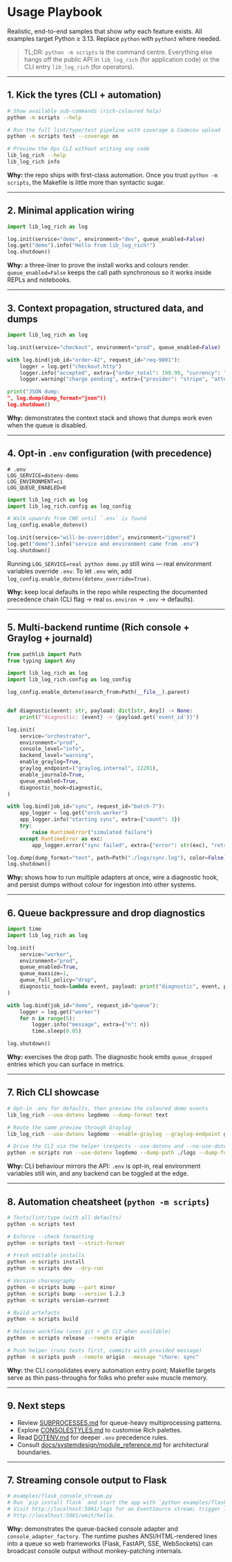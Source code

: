 # Usage Playbook

Realistic, end-to-end samples that show *why* each feature exists.
All examples target Python ≥ 3.13. Replace `python` with `python3` where needed.

> TL;DR: `python -m scripts` is the command centre. Everything else hangs off the
> public API in `lib_log_rich` (for application code) or the CLI entry
> `lib_log_rich` (for operators).

---

## 1. Kick the tyres (CLI + automation)

```bash
# Show available sub-commands (rich-coloured help)
python -m scripts --help

# Run the full lint/type/test pipeline with coverage & Codecov upload
python -m scripts test --coverage on

# Preview the Ops CLI without writing any code
lib_log_rich --help
lib_log_rich info
```

**Why:** the repo ships with first-class automation. Once you trust
`python -m scripts`, the Makefile is little more than syntactic sugar.

---

## 2. Minimal application wiring

```python
import lib_log_rich as log

log.init(service="demo", environment="dev", queue_enabled=False)
log.get("demo").info("Hello from lib_log_rich!")
log.shutdown()
```

**Why:** a three-liner to prove the install works and colours render.
`queue_enabled=False` keeps the call path synchronous so it works inside REPLs
and notebooks.

---

## 3. Context propagation, structured data, and dumps

```python
import lib_log_rich as log

log.init(service="checkout", environment="prod", queue_enabled=False)

with log.bind(job_id="order-42", request_id="req-9001"):
    logger = log.get("checkout.http")
    logger.info("accepted", extra={"order_total": 199.99, "currency": "USD"})
    logger.warning("charge pending", extra={"provider": "stripe", "attempts": 1})

print("JSON dump: 
", log.dump(dump_format="json"))
log.shutdown()
```

**Why:** demonstrates the context stack and shows that dumps work even when the
queue is disabled.

---

## 4. Opt-in `.env` configuration (with precedence)

```
# .env
LOG_SERVICE=dotenv-demo
LOG_ENVIRONMENT=ci
LOG_QUEUE_ENABLED=0
```

```python
import lib_log_rich as log
import lib_log_rich.config as log_config

# Walk upwards from CWD until `.env` is found
log_config.enable_dotenv()

log.init(service="will-be-overridden", environment="ignored")
log.get("demo").info("service and environment came from .env")
log.shutdown()
```

Running `LOG_SERVICE=real python demo.py` still wins — real environment
variables override `.env`. To let `.env` win, add
`log_config.enable_dotenv(dotenv_override=True)`.

**Why:** keep local defaults in the repo while respecting the documented
precedence chain (CLI flag → real `os.environ` → `.env` → defaults).

---

## 5. Multi-backend runtime (Rich console + Graylog + journald)

```python
from pathlib import Path
from typing import Any

import lib_log_rich as log
import lib_log_rich.config as log_config

log_config.enable_dotenv(search_from=Path(__file__).parent)


def diagnostic(event: str, payload: dict[str, Any]) -> None:
    print(f"diagnostic: {event} -> {payload.get('event_id')}")

log.init(
    service="orchestrator",
    environment="prod",
    console_level="info",
    backend_level="warning",
    enable_graylog=True,
    graylog_endpoint=("graylog.internal", 12201),
    enable_journald=True,
    queue_enabled=True,
    diagnostic_hook=diagnostic,
)

with log.bind(job_id="sync", request_id="batch-7"):
    app_logger = log.get("orch.worker")
    app_logger.info("starting sync", extra={"count": 3})
    try:
        raise RuntimeError("simulated failure")
    except RuntimeError as exc:
        app_logger.error("sync failed", extra={"error": str(exc), "retry": True})

log.dump(dump_format="text", path=Path("./logs/sync.log"), color=False)
log.shutdown()
```

**Why:** shows how to run multiple adapters at once, wire a diagnostic hook, and
persist dumps without colour for ingestion into other systems.

---

## 6. Queue backpressure and drop diagnostics

```python
import time
import lib_log_rich as log

log.init(
    service="worker",
    environment="prod",
    queue_enabled=True,
    queue_maxsize=1,
    queue_full_policy="drop",
    diagnostic_hook=lambda event, payload: print("diagnostic", event, payload),
)

with log.bind(job_id="demo", request_id="queue"):
    logger = log.get("worker")
    for n in range(5):
        logger.info("message", extra={"n": n})
        time.sleep(0.05)

log.shutdown()
```

**Why:** exercises the drop path. The diagnostic hook emits `queue_dropped`
entries which you can surface in metrics.

---

## 7. Rich CLI showcase

```bash
# Opt-in .env for defaults, then preview the coloured demo events
lib_log_rich --use-dotenv logdemo --dump-format text

# Route the same preview through Graylog
lib_log_rich --use-dotenv logdemo --enable-graylog --graylog-endpoint graylog.internal:12201

# Drive the CLI via the helper (respects --use-dotenv and --no-use-dotenv)
python -m scripts run --use-dotenv logdemo --dump-path ./logs --dump-format json
```

**Why:** CLI behaviour mirrors the API: `.env` is opt-in, real environment
variables still win, and any backend can be toggled at the edge.

---

## 8. Automation cheatsheet (`python -m scripts`)

```bash
# Tests/lint/type (with all defaults)
python -m scripts test

# Enforce --check formatting
python -m scripts test --strict-format

# Fresh editable installs
python -m scripts install
python -m scripts dev --dry-run

# Version choreography
python -m scripts bump --part minor
python -m scripts bump --version 1.2.3
python -m scripts version-current

# Build artefacts
python -m scripts build

# Release workflow (uses git + gh CLI when available)
python -m scripts release --remote origin

# Push helper (runs tests first, commits with provided message)
python -m scripts push --remote origin --message "chore: sync"
```

**Why:** the CLI consolidates every automation entry point; Makefile targets
serve as thin pass-throughs for folks who prefer `make` muscle memory.

---

## 9. Next steps

- Review [SUBPROCESSES.md](SUBPROCESSES.md) for queue-heavy multiprocessing patterns.
- Explore [CONSOLESTYLES.md](CONSOLESTYLES.md) to customise Rich palettes.
- Read [DOTENV.md](DOTENV.md) for deeper `.env` precedence rules.
- Consult [docs/systemdesign/module_reference.md](docs/systemdesign/module_reference.md)
  for architectural boundaries.

---

## 7. Streaming console output to Flask

```python
# examples/flask_console_stream.py
# Run `pip install flask` and start the app with `python examples/flask_console_stream.py`.
# Visit http://localhost:5001/logs for an EventSource stream; trigger logs via
# http://localhost:5001/emit/hello.
```

**Why:** demonstrates the queue-backed console adapter and `console_adapter_factory`. The runtime pushes
ANSI/HTML-rendered lines into a queue so web frameworks (Flask, FastAPI, SSE, WebSockets) can broadcast console output without
monkey-patching internals.
